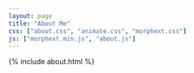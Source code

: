 ```yaml
---
layout: page
title: "About Me"
css: ["about.css", "animate.css", "morphext.css"]
js: ["morphext.min.js", "about.js"]
---
```

<link rel="stylesheet" href="https://cdn.jsdelivr.net/npm/materialize-social@1.0.3/materialize-social.css">
{% include about.html %}

